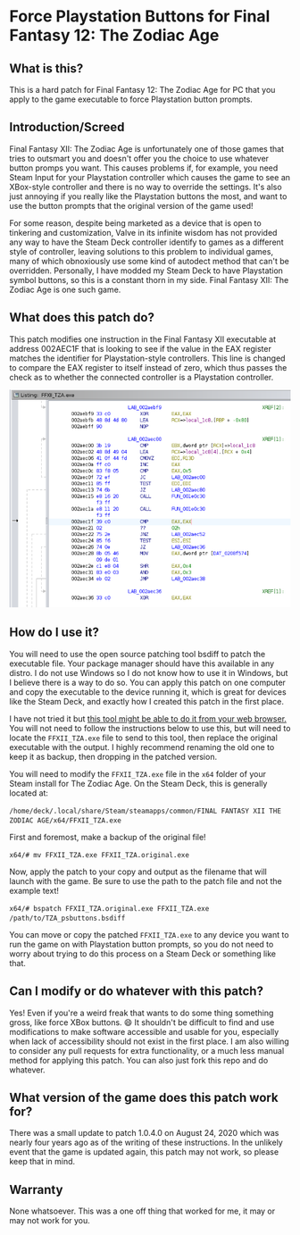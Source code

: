 # Force Playstation Buttons for Final Fantasy 12: The Zodiac Age

## What is this?

This is a hard patch for Final Fantasy 12: The Zodiac Age for PC that you apply to the game executable to force Playstation button prompts.


## Introduction/Screed

Final Fantasy XII: The Zodiac Age is unfortunately one of those games that tries to outsmart you and doesn't offer you the choice to use whatever button promps you want. This causes problems if, for example, you need Steam Input for your Playstation controller which causes the game to see an XBox-style controller and there is no way to override the settings. It's also just annoying if you really like the Playstation buttons the most, and want to use the button prompts that the original version of the game used!

For some reason, despite being marketed as a device that is open to tinkering and customization, Valve in its infinite wisdom has not provided any way to have the Steam Deck controller identify to games as a different style of controller, leaving solutions to this problem to individual games, many of which obnoxiously use some kind of autodect method that can't be overridden. Personally, I have modded my Steam Deck to have Playstation symbol buttons, so this is a constant thorn in my side. Final Fantasy XII: The Zodiac Age is one such game.

## What does this patch do?

This patch modifies one instruction in the Final Fantasy XII executable at address 002AEC1F that is looking to see if the value in the EAX register matches the identifier for Playstation-style controllers. This line is changed to compare the EAX register to itself instead of zero, which thus passes the check as to whether the connected controller is a Playstation controller.

![Screenshot of the Ghidra disassembler highlighting the changed instruction](TZA_Ghidra.png)

## How do I use it?

You will need to use the open source patching tool bsdiff to patch the executable file. Your package manager should have this available in any distro. I do not use Windows so I do not know how to use it in Windows, but I believe there is a way to do so. You can apply this patch on one computer and copy the executable to the device running it, which is great for devices like the Steam Deck, and exactly how I created this patch in the first place.

I have not tried it but [this tool might be able to do it from your web browser.](https://kairi003.github.io/bsdiff-wasm/) You will not need to follow the instructions below to use this, but will need to locate the `FFXII_TZA.exe` file to send to this tool, then replace the original executable with the output. I highly recommend renaming the old one to keep it as backup, then dropping in the patched version.

You will need to modify the `FFXII_TZA.exe` file in the `x64` folder of your Steam install for The Zodiac Age. On the Steam Deck, this is generally located at:

`/home/deck/.local/share/Steam/steamapps/common/FINAL FANTASY XII THE ZODIAC AGE/x64/FFXII_TZA.exe`

First and foremost, make a backup of the original file!

`x64/# mv FFXII_TZA.exe FFXII_TZA.original.exe`

Now, apply the patch to your copy and output as the filename that will launch with the game. Be sure to use the path to the patch file and not the example text!

`x64/# bspatch FFXII_TZA.original.exe FFXII_TZA.exe /path/to/TZA_psbuttons.bsdiff`

You can move or copy the patched `FFXII_TZA.exe` to any device you want to run the game on with Playstation button prompts, so you do not need to worry about trying to do this process on a Steam Deck or something like that.

## Can I modify or do whatever with this patch?

Yes! Even if you're a weird freak that wants to do some thing something gross, like force XBox buttons. 😄 It shouldn't be difficult to find and use modifications to make software accessible and usable for you, especially when lack of accessibility should not exist in the first place. I am also willing to consider any pull requests for extra functionality, or a much less manual method for applying this patch. You can also just fork this repo and do whatever.

## What version of the game does this patch work for?

There was a small update to patch 1.0.4.0 on August 24, 2020 which was nearly four years ago as of the writing of these instructions. In the unlikely event that the game is updated again, this patch may not work, so please keep that in mind.

## Warranty

None whatsoever. This was a one off thing that worked for me, it may or may not work for you.